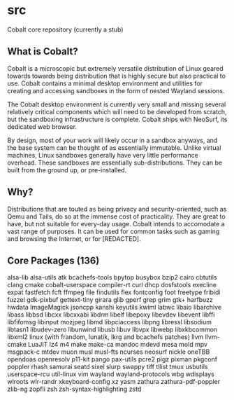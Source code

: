 # src
Cobalt core repository (currently a stub)

## What is Cobalt?
Cobalt is a microscopic but extremely versatile distribution of Linux geared towards towards being distribution that is highly secure but also practical to use. Cobalt contains a minimal desktop environment and utilities for creating and accessing sandboxes in the form of nested Wayland sessions.

The Cobalt desktop environment is currently very small and missing several relatively critical components which will need to be developed from scratch, but the sandboxing infrastructure is complete. Cobalt ships with NeoSurf, its dedicated web browser.

By design, most of your work will likely occur in a sandbox anyways, and the base system can be thought of as essentially immutable. Unlike virtual machines, Linux sandboxes generally have very little performance overhead. These sandboxes are essentially sub-distributions. They can be built from the ground up, or pre-installed.

## Why?
Distributions that are touted as being privacy and security-oriented, such as Qemu and Tails, do so at the immense cost of practicality. They are great to have, but not suitable for every-day usage. Cobalt intends to accomodate a vast range of purposes. It can be used for common tasks such as gaming and browsing the Internet, or for [REDACTED].

## Core Packages (136)
alsa-lib
alsa-utils
atk
bcachefs-tools
bpytop
busybox
bzip2
cairo
cbtutils
clang
cmake
cobalt-userspace
compiler-rt
curl
dhcp
dosfstools
execline
expat
fastfetch
fcft
ffmpeg
file
findutils
flex
fontconfig
foot
freetype
fribidi
fuzzel
gdk-pixbuf
gettext-tiny
girara
glib
gperf
grep
grim
gtk+
harfbuzz
hwdata
ImageMagick
jsoncpp
kanshi
keyutils
kwiml
labwc
libaio
libarchive
libass
libbsd
libcxx
libcxxabi
libdrm
libelf
libepoxy
libevdev
libevent
libffi
libfifomsg
libinput
mozjpeg
libmd
libpciaccess
libpng
libressl
libsodium
libtasn1
libudev-zero
libunwind
libusb
libuv
libvpx
libwebp
libxkbcommon
libxml2
linux (with frandom, lunatik, lkrg and bcachefs patches)
llvm
llvm-cmake
LuaJIT
lz4
m4
make
make-ca
mandoc
mdevd
mesa
mold
mpv
msgpack-c
mtdev
muon
musl
musl-fts
ncurses
neosurf
nickle
oneTBB
opendoas
openresolv
p11-kit
pango
pax-utils
pcre2
pigz
pixman
pkgconf
poppler
rhash
samurai
seatd
sixel
slurp
swappy
tiff
tllist
tmux
usbutils
userspace-rcu
util-linux
vim
wayland
wayland-protocols
wbg
wdisplays
wlroots
wlr-randr
xkeyboard-config
xz
yasm
zathura
zathura-pdf-poppler
zlib-ng
zopfli
zsh
zsh-syntax-highlighting
zstd
